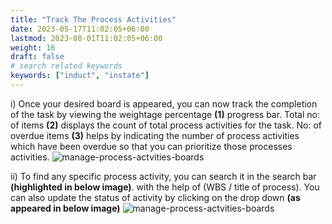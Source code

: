 ```yaml
---
title: "Track The Process Activities"
date: 2023-05-17T11:02:05+06:00
lastmod: 2023-08-01T11:02:05+06:00
weight: 16
draft: false
# search related keywords
keywords: ["induct", "instate"]
---
```

 i) Once your desired board is appeared, you can now track the completion of the task by viewing the weightage percentage **(1)** progress bar. Total no: of items **(2)** displays the count of total process activities for the task. No: of overdue items **(3)** helps by indicating the number of process activities which have been overdue so that you can prioritize those processes activities.
 ![manage-process-actvities-boards](https://storage.googleapis.com/ktern-public-files/product-documentation/Boards/track-process-activity.png)

ii)	To find any specific process activity, you can search it in the search bar **(highlighted in below image)**. with the help of (WBS / title of process). You can also update the status of activity by clicking on the drop down **(as appeared in below image)**
 ![manage-process-actvities-boards](https://storage.googleapis.com/ktern-public-files/product-documentation/Boards/status-update-completed.png)
